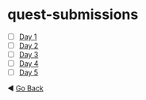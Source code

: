 # quest-submissions
- [ ] [Day 1](day-1.md)
- [ ] [Day 2](day-2.md)
- [ ] [Day 3](day-3.md)
- [ ] [Day 4](day-4.md)
- [ ] [Day 5](day-5.md)

:arrow_backward: [Go Back](../README.md)
